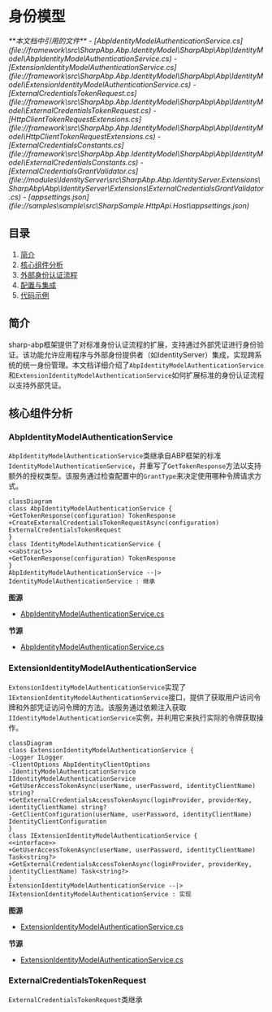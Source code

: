 
# 身份模型

<cite>
**本文档中引用的文件**
- [AbpIdentityModelAuthenticationService.cs](file://framework\src\SharpAbp.Abp.IdentityModel\SharpAbp\Abp\IdentityModel\AbpIdentityModelAuthenticationService.cs)
- [ExtensionIdentityModelAuthenticationService.cs](file://framework\src\SharpAbp.Abp.IdentityModel\SharpAbp\Abp\IdentityModel\ExtensionIdentityModelAuthenticationService.cs)
- [ExternalCredentialsTokenRequest.cs](file://framework\src\SharpAbp.Abp.IdentityModel\SharpAbp\Abp\IdentityModel\ExternalCredentialsTokenRequest.cs)
- [HttpClientTokenRequestExtensions.cs](file://framework\src\SharpAbp.Abp.IdentityModel\SharpAbp\Abp\IdentityModel\HttpClientTokenRequestExtensions.cs)
- [ExternalCredentialsConstants.cs](file://framework\src\SharpAbp.Abp.IdentityModel\SharpAbp\Abp\IdentityModel\ExternalCredentialsConstants.cs)
- [ExternalCredentialsGrantValidator.cs](file://modules\IdentityServer\src\SharpAbp.Abp.IdentityServer.Extensions\SharpAbp\Abp\IdentityServer\Extensions\ExternalCredentialsGrantValidator.cs)
- [appsettings.json](file://samples\sample\src\SharpSample.HttpApi.Host\appsettings.json)
</cite>

## 目录
1. [简介](#简介)
2. [核心组件分析](#核心组件分析)
3. [外部身份认证流程](#外部身份认证流程)
4. [配置与集成](#配置与集成)
5. [代码示例](#代码示例)

## 简介
sharp-abp框架提供了对标准身份认证流程的扩展，支持通过外部凭证进行身份验证。该功能允许应用程序与外部身份提供者（如IdentityServer）集成，实现跨系统的统一身份管理。本文档详细介绍了`AbpIdentityModelAuthenticationService`和`ExtensionIdentityModelAuthenticationService`如何扩展标准的身份认证流程以支持外部凭证。

## 核心组件分析

### AbpIdentityModelAuthenticationService
`AbpIdentityModelAuthenticationService`类继承自ABP框架的标准`IdentityModelAuthenticationService`，并重写了`GetTokenResponse`方法以支持额外的授权类型。该服务通过检查配置中的`GrantType`来决定使用哪种令牌请求方式。

```mermaid
classDiagram
class AbpIdentityModelAuthenticationService {
+GetTokenResponse(configuration) TokenResponse
+CreateExternalCredentialsTokenRequestAsync(configuration) ExternalCredentialsTokenRequest
}
class IdentityModelAuthenticationService {
<<abstract>>
+GetTokenResponse(configuration) TokenResponse
}
AbpIdentityModelAuthenticationService --|> IdentityModelAuthenticationService : 继承
```

**图源**
- [AbpIdentityModelAuthenticationService.cs](file://framework\src\SharpAbp.Abp.IdentityModel\SharpAbp\Abp\IdentityModel\AbpIdentityModelAuthenticationService.cs#L31-L89)

**节源**
- [AbpIdentityModelAuthenticationService.cs](file://framework\src\SharpAbp.Abp.IdentityModel\SharpAbp\Abp\IdentityModel\AbpIdentityModelAuthenticationService.cs#L0-L90)

### ExtensionIdentityModelAuthenticationService
`ExtensionIdentityModelAuthenticationService`实现了`IExtensionIdentityModelAuthenticationService`接口，提供了获取用户访问令牌和外部凭证访问令牌的方法。该服务通过依赖注入获取`IIdentityModelAuthenticationService`实例，并利用它来执行实际的令牌获取操作。

```mermaid
classDiagram
class ExtensionIdentityModelAuthenticationService {
-Logger ILogger
-ClientOptions AbpIdentityClientOptions
-IdentityModelAuthenticationService IIdentityModelAuthenticationService
+GetUserAccessTokenAsync(userName, userPassword, identityClientName) string?
+GetExternalCredentialsAccessTokenAsync(loginProvider, providerKey, identityClientName) string?
-GetClientConfiguration(userName, userPassword, identityClientName) IdentityClientConfiguration
}
class IExtensionIdentityModelAuthenticationService {
<<interface>>
+GetUserAccessTokenAsync(userName, userPassword, identityClientName) Task<string?>
+GetExternalCredentialsAccessTokenAsync(loginProvider, providerKey, identityClientName) Task<string?>
}
ExtensionIdentityModelAuthenticationService --|> IExtensionIdentityModelAuthenticationService : 实现
```

**图源**
- [ExtensionIdentityModelAuthenticationService.cs](file://framework\src\SharpAbp.Abp.IdentityModel\SharpAbp\Abp\IdentityModel\ExtensionIdentityModelAuthenticationService.cs#L0-L122)

**节源**
- [ExtensionIdentityModelAuthenticationService.cs](file://framework\src\SharpAbp.Abp.IdentityModel\SharpAbp\Abp\IdentityModel\ExtensionIdentityModelAuthenticationService.cs#L0-L122)

### ExternalCredentialsTokenRequest
`ExternalCredentialsTokenRequest`类继承
